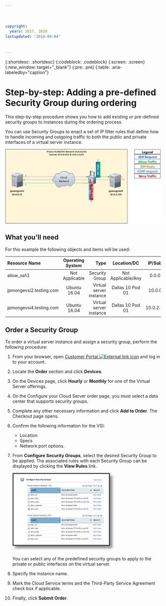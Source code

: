 ```yaml
---



copyright:
  years: 2017, 2018
lastupdated: "2018-04-04"


---
```


{:shortdesc: .shortdesc}
{:codeblock: .codeblock}
{:screen: .screen}
{:new_window: target="_blank"}
{:pre: .pre}
{:table: .aria-labeledby="caption"}

# Step-by-step: Adding a pre-defined Security Group during ordering
This step-by-step procedure shows you how to add existing or pre-defined security groups to instances during the ordering process.

You can use Security Groups to enact a set of IP filter rules that define how to handle incoming and outgoing traffic to both the public and private interfaces of a virtual server instance.

![Custom Security Group](./images/goal2.jpg)

## What you'll need
For this example the following objects and items will be used:

| Resource Name  | Operating System | Type | Location/DC | IP/Subnet |
|:------------- |:---------------:| -------------:| :---------------:| ---------------:|
| allow_ssh1 | Not Applicable  | Security Group | Not Applicable/Any | 0.0.0.0/0 |
|jpmongevsi2.testing.com | Ubuntu 16.04 | Virtual server instance | Dallas 10 Pod 01 | 10.0.0.21 |	
|jpmongevsi4.testing.com | Ubuntu 16.04 | Virtual server instance |	Dallas 10 Pod 01	| 10.0.2.219 |

## Order a Security Group
To order a virtual server instance and assign a security group, perform the following procedure:

1. From your browser, open [Customer Portal ![External link icon](../../icons/launch-glyph.svg "External link icon")](https://control.softlayer.com/) and log in to your account.
2. Locate the **Order** section and click **Devices**.
3. On the Devices page, click **Hourly** or **Monthly** for one of the Virtual Server offerings.
4. On the Configure your Cloud Server order page, you must select a data center that supports security groups.
5. Complete any other necessary information and click **Add to Order**. The Checkout page opens.
6. Confirm the following information for the VSI: 

	* Location
	* Specs
	* Network port options. 

7. From **Configure Security Groups**, select the desired Security Group to be applied. The associated rules with each Security Group can be displayed by clicking the **View Rules** link. 

	![Custom Security Group](./images/sgs.jpg)

	You can select any of the predefined security groups to apply to the private or public interfaces on the virtual server.
	
8. Specify the instance name.
9. Mark the Cloud Service terms and the Third-Party Service Agreement check box if applicable.
10. Finally, click **Submit Order**.
